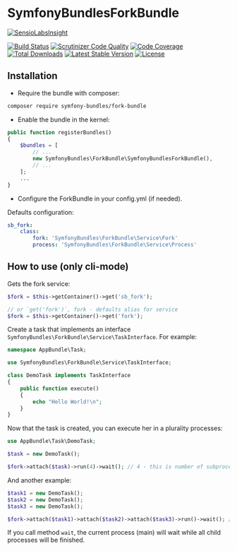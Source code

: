 SymfonyBundlesForkBundle
========================

[![SensioLabsInsight][sensiolabs-insight-image]][sensiolabs-insight-link]

[![Build Status][testing-image]][testing-link]
[![Scrutinizer Code Quality][scrutinizer-code-quality-image]][scrutinizer-code-quality-link]
[![Code Coverage][code-coverage-image]][code-coverage-link]
[![Total Downloads][downloads-image]][package-link]
[![Latest Stable Version][stable-image]][package-link]
[![License][license-image]][license-link]

Installation
------------

* Require the bundle with composer:

``` bash
composer require symfony-bundles/fork-bundle
```

* Enable the bundle in the kernel:

``` php
public function registerBundles()
{
    $bundles = [
        // ...
        new SymfonyBundles\ForkBundle\SymfonyBundlesForkBundle(),
        // ...
    ];
    ...
}
```

* Configure the ForkBundle in your config.yml (if needed).

Defaults configuration:

``` yml
sb_fork:
    class:
        fork: 'SymfonyBundles\ForkBundle\Service\Fork'
        process: 'SymfonyBundles\ForkBundle\Service\Process'
```

How to use (only cli-mode)
--------------------------

Gets the fork service:

``` php
$fork = $this->getContainer()->get('sb_fork');

// or `get('fork')`, fork - defaults alias for service
$fork = $this->getContainer()->get('fork');
```

Create a task that implements an interface `SymfonyBundles\ForkBundle\Service\TaskInterface`.
For example:

``` php
namespace AppBundle\Task;

use SymfonyBundles\ForkBundle\Service\TaskInterface;

class DemoTask implements TaskInterface
{
    public function execute()
    {
        echo "Hello World!\n";
    }
}
```

Now that the task is created, you can execute her in a plurality processes:

``` php
use AppBundle\Task\DemoTask;

$task = new DemoTask();

$fork->attach($task)->run(4)->wait(); // 4 - this is number of subprocesses
```

And another example:
``` php
$task1 = new DemoTask();
$task2 = new DemoTask();
$task3 = new DemoTask();

$fork->attach($task1)->attach($task2)->attach($task3)->run()->wait(); // defaults number of subprocesses is 8
```

If you call method `wait`, the current process (main) will wait while all child processes will be finished.

[package-link]: https://packagist.org/packages/symfony-bundles/fork-bundle
[license-link]: https://github.com/symfony-bundles/fork-bundle/blob/master/LICENSE
[license-image]: https://poser.pugx.org/symfony-bundles/fork-bundle/license
[testing-link]: https://travis-ci.org/symfony-bundles/fork-bundle
[testing-image]: https://travis-ci.org/symfony-bundles/fork-bundle.svg?branch=master
[stable-image]: https://poser.pugx.org/symfony-bundles/fork-bundle/v/stable
[downloads-image]: https://poser.pugx.org/symfony-bundles/fork-bundle/downloads
[sensiolabs-insight-link]: https://insight.sensiolabs.com/projects/83639a9c-881b-4738-b3e9-ea304600c900
[sensiolabs-insight-image]: https://insight.sensiolabs.com/projects/83639a9c-881b-4738-b3e9-ea304600c900/big.png
[code-coverage-link]: https://scrutinizer-ci.com/g/symfony-bundles/fork-bundle/?branch=master
[code-coverage-image]: https://scrutinizer-ci.com/g/symfony-bundles/fork-bundle/badges/coverage.png?b=master
[scrutinizer-code-quality-link]: https://scrutinizer-ci.com/g/symfony-bundles/fork-bundle/?branch=master
[scrutinizer-code-quality-image]: https://scrutinizer-ci.com/g/symfony-bundles/fork-bundle/badges/quality-score.png?b=master
